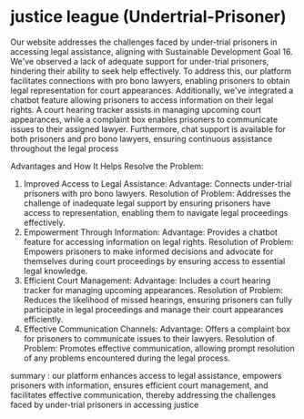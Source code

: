 # justice league (Undertrial-Prisoner)
Our website addresses the challenges faced by under-trial prisoners in accessing legal assistance, aligning with Sustainable Development Goal 16. We've observed a lack of adequate support for under-trial prisoners, hindering their ability to seek help effectively. To address this, our platform facilitates connections with pro bono lawyers, enabling prisoners to obtain legal representation for court appearances. Additionally, we've integrated a chatbot feature allowing prisoners to access information on their legal rights. A court hearing tracker assists in managing upcoming court appearances, while a complaint box enables prisoners to communicate issues to their assigned lawyer. Furthermore, chat support is available for both prisoners and pro bono lawyers, ensuring continuous assistance throughout the legal process 

Advantages and How It Helps Resolve the Problem:
1. Improved Access to Legal Assistance:
Advantage: Connects under-trial prisoners with pro bono lawyers.
Resolution of Problem: Addresses the challenge of inadequate legal support by ensuring prisoners have access to representation, enabling them to navigate legal proceedings effectively.
2. Empowerment Through Information:
Advantage: Provides a chatbot feature for accessing information on legal rights.
Resolution of Problem: Empowers prisoners to make informed decisions and advocate for themselves during court proceedings by ensuring access to essential legal knowledge.
3. Efficient Court Management:
Advantage: Includes a court hearing tracker for managing upcoming appearances.
Resolution of Problem: Reduces the likelihood of missed hearings, ensuring prisoners can fully participate in legal proceedings and manage their court appearances efficiently.
4. Effective Communication Channels:
Advantage: Offers a complaint box for prisoners to communicate issues to their lawyers.
Resolution of Problem: Promotes effective communication, allowing prompt resolution of any problems encountered during the legal process.


summary : our platform enhances access to legal assistance, empowers prisoners with information, ensures efficient court management, and facilitates effective communication, thereby addressing the challenges faced by under-trial prisoners in accessing justice
